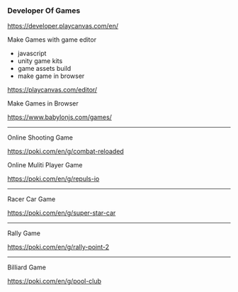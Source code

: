 ### Developer Of Games

https://developer.playcanvas.com/en/

Make Games with game editor

- javascript
- unity game kits 
- game assets build
- make game in browser

https://playcanvas.com/editor/



Make Games in Browser 

https://www.babylonjs.com/games/



----------



Online Shooting Game 

https://poki.com/en/g/combat-reloaded




Online Muliti Player Game

https://poki.com/en/g/repuls-io


--------

Racer Car Game

https://poki.com/en/g/super-star-car

-----------


Rally Game

https://poki.com/en/g/rally-point-2

---------

Billiard Game

https://poki.com/en/g/pool-club


